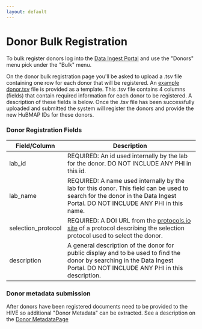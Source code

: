 ```yaml
---
layout: default
---
```

# Donor Bulk Registration

To bulk register donors log into the [Data Ingest Portal](https://ingest.hubmapconsortium.org) and use the "Donors" menu pick under the "Bulk" menu.

On the donor bulk registration page you'll be asked to upload a .tsv file containing one row for each donor that will be registered.  An [example donor.tsv](https://raw.githubusercontent.com/hubmapconsortium/ingest-ui/master/src/src/assets/Documents/example-donor-registrations.tsv) file is provided as a template. This .tsv file contains 4 columns (fields) that contain required information for each donor to be registered.  A description of these fields is below.  Once the .tsv file has been successfully uploaded and submitted the system will register the donors and provide the new HuBMAP IDs for these donors.

### Donor Registration Fields

| Field/Column | Description |
| --------------------- | ------------------ |
| lab_id | REQUIRED: An id used internally by the lab for the donor.  DO NOT INCLUDE ANY PHI in this id. |
| lab_name | REQUIRED: A name used internally by the lab for this donor.  This field can be used to search for the donor in the Data Ingest Portal.  DO NOT INCLUDE ANY PHI in this name. |
| selection_protocol | REQUIRED: A DOI URL from the [protocols.io site](https://protocols.io) of a protocol describing the selection protocol used to select the donor. |
| description | A general description of the donor for public display and to be used to find the donor by searching in the Data Ingest Portal.  DO NOT INCLUDE ANY PHI in this description. |


### Donor metadata submission
After donors have been registered documents need to be provided to the HIVE so additional "Donor Metadata" can be extracted.  See a description on the [Donor MetadataPage](https://software.docs.hubmapconsortium.org/donor.html)